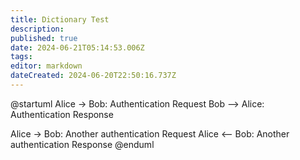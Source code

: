 ```yaml
---
title: Dictionary Test
description: 
published: true
date: 2024-06-21T05:14:53.006Z
tags: 
editor: markdown
dateCreated: 2024-06-20T22:50:16.737Z
---
```


@startuml
Alice -> Bob: Authentication Request
Bob --> Alice: Authentication Response

Alice -> Bob: Another authentication Request
Alice <-- Bob: Another authentication Response
@enduml